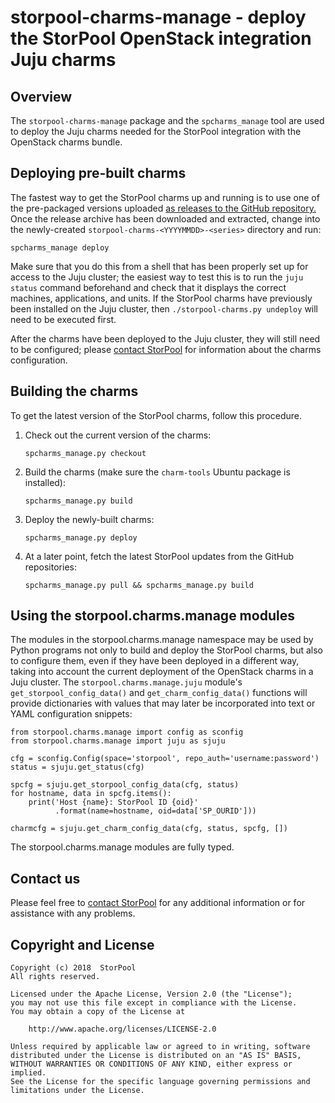 storpool-charms-manage - deploy the StorPool OpenStack integration Juju charms
==============================================================================

Overview
--------

The `storpool-charms-manage` package and the `spcharms_manage` tool are
used to deploy the Juju charms needed for the StorPool integration with
the OpenStack charms bundle.


Deploying pre-built charms
--------------------------

The fastest way to get the StorPool charms up and running is to use one of
the pre-packaged versions uploaded [as releases to the GitHub repository.][releases]
Once the release archive has been downloaded and extracted, change into
the newly-created `storpool-charms-<YYYYMMDD>-<series>` directory and run:

    spcharms_manage deploy

Make sure that you do this from a shell that has been properly set up for
access to the Juju cluster; the easiest way to test this is to run
the `juju status` command beforehand and check that it displays the correct
machines, applications, and units.  If the StorPool charms have previously been
installed on the Juju cluster, then `./storpool-charms.py undeploy` will need to
be executed first.

After the charms have been deployed to the Juju cluster, they will still need
to be configured; please [contact StorPool][support] for information about
the charms configuration.


Building the charms
-------------------

To get the latest version of the StorPool charms, follow this procedure.

1. Check out the current version of the charms:

    `spcharms_manage.py checkout`

2. Build the charms (make sure the `charm-tools` Ubuntu package is installed):

    `spcharms_manage.py build`

3. Deploy the newly-built charms:

    `spcharms_manage.py deploy`

4. At a later point, fetch the latest StorPool updates from the GitHub repositories:

    `spcharms_manage.py pull && spcharms_manage.py build`


Using the storpool.charms.manage modules
----------------------------------------

The modules in the storpool.charms.manage namespace may be used by Python
programs not only to build and deploy the StorPool charms, but also to
configure them, even if they have been deployed in a different way, taking
into account the current deployment of the OpenStack charms in a Juju
cluster.  The `storpool.charms.manage.juju` module's
`get_storpool_config_data()` and `get_charm_config_data()` functions will
provide dictionaries with values that may later be incorporated into
text or YAML configuration snippets:

    from storpool.charms.manage import config as sconfig
    from storpool.charms.manage import juju as sjuju

    cfg = sconfig.Config(space='storpool', repo_auth='username:password')
    status = sjuju.get_status(cfg)

    spcfg = sjuju.get_storpool_config_data(cfg, status)
    for hostname, data in spcfg.items():
        print('Host {name}: StorPool ID {oid}'
              .format(name=hostname, oid=data['SP_OURID']))

    charmcfg = sjuju.get_charm_config_data(cfg, status, spcfg, [])

The storpool.charms.manage modules are fully typed.

Contact us
----------

Please feel free to [contact StorPool][support] for any additional information or
for assistance with any problems.

Copyright and License
---------------------

    Copyright (c) 2018  StorPool
    All rights reserved.

    Licensed under the Apache License, Version 2.0 (the "License");
    you may not use this file except in compliance with the License.
    You may obtain a copy of the License at

        http://www.apache.org/licenses/LICENSE-2.0

    Unless required by applicable law or agreed to in writing, software
    distributed under the License is distributed on an "AS IS" BASIS,
    WITHOUT WARRANTIES OR CONDITIONS OF ANY KIND, either express or implied.
    See the License for the specific language governing permissions and
    limitations under the License.


[releases]: https://github.com/storpool/storpool-charms/releases
[support]: mailto:support@storpool.com
